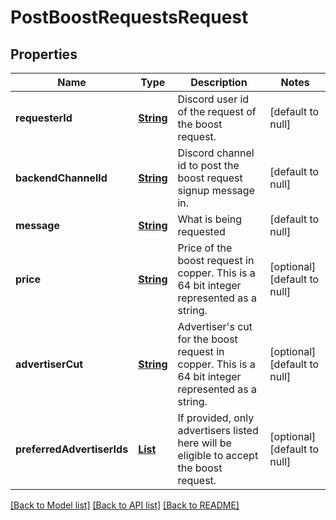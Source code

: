 # PostBoostRequestsRequest
## Properties

Name | Type | Description | Notes
------------ | ------------- | ------------- | -------------
**requesterId** | [**String**](string.md) | Discord user id of the request of the boost request. | [default to null]
**backendChannelId** | [**String**](string.md) | Discord channel id to post the boost request signup message in. | [default to null]
**message** | [**String**](string.md) | What is being requested | [default to null]
**price** | [**String**](string.md) | Price of the boost request in copper. This is a 64 bit integer represented as a string. | [optional] [default to null]
**advertiserCut** | [**String**](string.md) | Advertiser&#39;s cut for the boost request in copper. This is a 64 bit integer represented as a string. | [optional] [default to null]
**preferredAdvertiserIds** | [**List**](string.md) | If provided, only advertisers listed here will be eligible to accept the boost request. | [optional] [default to null]

[[Back to Model list]](../README.md#documentation-for-models) [[Back to API list]](../README.md#documentation-for-api-endpoints) [[Back to README]](../README.md)

